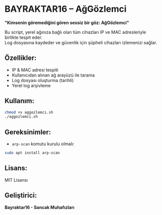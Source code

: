 # BAYRAKTAR16 – AğGözlemci

**"Kimsenin göremediğini gören sessiz bir göz: AğGözlemci"**

Bu script, yerel ağınıza bağlı olan tüm cihazları IP ve MAC adresleriyle birlikte tespit eder.  
Log dosyasına kaydeder ve güvenlik için şüpheli cihazları izlemenizi sağlar.

## Özellikler:
- IP & MAC adresi tespiti
- Kullanıcıdan alınan ağ arayüzü ile tarama
- Log dosyası oluşturma (tarihli)
- Yerel log arşivleme

## Kullanım:

```bash
chmod +x aggozlemci.sh
./aggozlemci.sh
```

## Gereksinimler:
- `arp-scan` komutu kurulu olmalı:
```bash
sudo apt install arp-scan
```

## Lisans:
MIT Lisansı

## Geliştirici:
**Bayraktar16 - Sancak Muhafızları**
